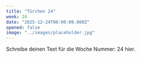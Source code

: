 ```yaml
---
title: "Türchen 24"
week: 24
date: "2025-12-24T00:00:00.000Z"
opened: false
image: "../images/placeholder.jpg"
---
```


Schreibe deinen Text für die Woche Nummer: 24 hier.
